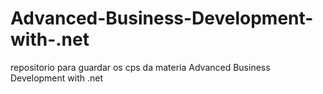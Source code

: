 # Advanced-Business-Development-with-.net
repositorio para guardar os cps da materia Advanced Business Development with .net
